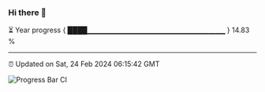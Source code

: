 ### Hi there 👋

⏳ Year progress { ████▁▁▁▁▁▁▁▁▁▁▁▁▁▁▁▁▁▁▁▁▁▁▁▁▁▁ } 14.83 %

---

⏰ Updated on Sat, 24 Feb 2024 06:15:42 GMT

![Progress Bar CI](https://github.com/liununu/liununu/workflows/Progress%20Bar%20CI/badge.svg)
